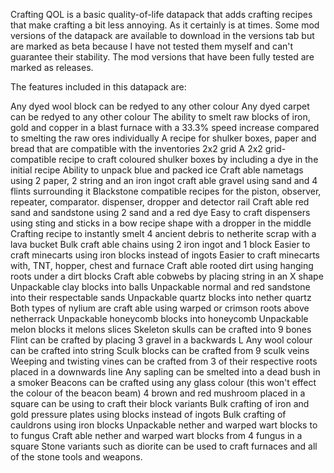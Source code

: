 Crafting QOL is a basic quality-of-life datapack that adds crafting recipes that make crafting a bit less annoying. As it certainly is at times.
Some mod versions of the datapack are available to download in the versions tab but are marked as beta because I have not tested them myself and can't guarantee their stability. The mod versions that have been fully tested are marked as releases.

The features included in this datapack are:

Any dyed wool block can be redyed to any other colour
Any dyed carpet can be redyed to any other colour
The ability to smelt raw blocks of iron, gold and copper in a blast furnace with a 33.3% speed increase compared to smelting the raw ores individually
A recipe for shulker boxes, paper and bread that are compatible with the inventories 2x2 grid
A 2x2 grid-compatible recipe to craft coloured shulker boxes by including a dye in the initial recipe
Ability to unpack blue and packed ice
Craft able nametags using 2 paper, 2 string and an iron ingot
craft able gravel using sand and 4 flints surrounding it
Blackstone compatible recipes for the piston, observer, repeater, comparator. dispenser, dropper and detector rail
Craft able red sand and sandstone using 2 sand and a red dye
Easy to craft dispensers using sting and sticks in a bow recipe shape with a dropper in the middle
Crafting recipe to instantly smelt 4 ancient debris to netherite scrap with a lava bucket
Bulk craft able chains using 2 iron ingot and 1 block
Easier to craft minecarts using iron blocks instead of ingots
Easier to craft minecarts with, TNT, hopper, chest and furnace
Craft able rooted dirt using hanging roots under a dirt blocks
Craft able cobwebs by placing string in an X shape
Unpackable clay blocks into balls
Unpackable normal and red sandstone into their respectable sands
Unpackable quartz blocks into nether quartz
Both types of nylium are craft able using warped or crimson roots above netherrack
Unpackable honeycomb blocks into honeycomb
Unpackable melon blocks it melons slices
Skeleton skulls can be crafted into 9 bones
Flint can be crafted by placing 3 gravel in a backwards L
Any wool colour can be crafted into string
Sculk blocks can be crafted from 9 sculk veins
Weeping and twisting vines can be crafted from 3 of their respective roots placed in a downwards line
Any sapling can be smelted into a dead bush in a smoker
Beacons can be crafted using any glass colour (this won't effect the colour of the beacon beam)
4 brown and red mushroom placed in a square can be using to craft their block variants
Bulk crafting of iron and gold pressure plates using blocks instead of ingots
Bulk crafting of cauldrons using iron blocks
Unpackable nether and warped wart blocks to to fungus
Craft able nether and warped wart blocks from 4 fungus in a square
Stone variants such as diorite can be used to craft furnaces and all of the stone tools and weapons.
